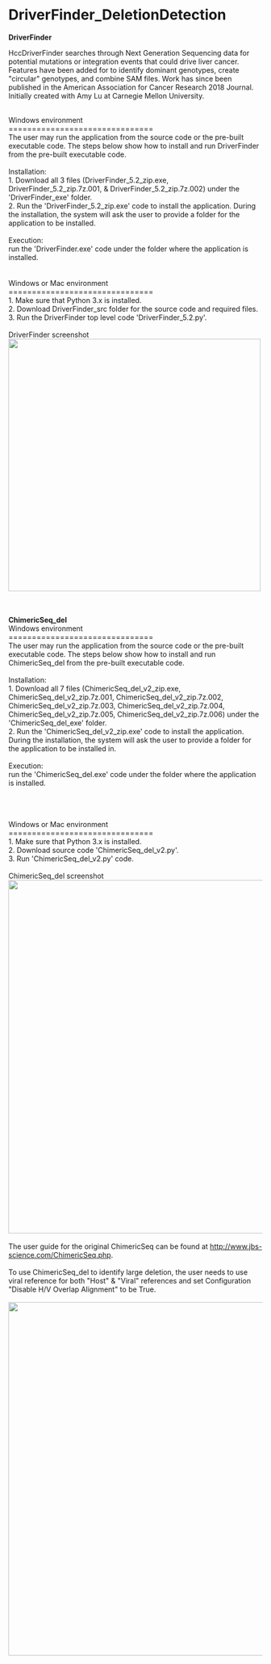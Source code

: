 # DriverFinder_DeletionDetection
<b>DriverFinder</b>

HccDriverFinder searches through Next Generation Sequencing data for potential mutations or integration events that could drive liver cancer. Features have been added for to identify dominant genotypes, create "circular" genotypes, and combine SAM files. Work has since been published in the American Association for Cancer Research 2018 Journal. Initially created with Amy Lu at Carnegie Mellon University.

<br>Windows environment
<br>===============================
<br>The user may run the application from the source code or the pre-built executable code. The steps below show how to install and run DriverFinder from the pre-built executable code.  
<br>Installation: 
<br> 1. Download all 3 files (DriverFinder_5.2_zip.exe, DriverFinder_5.2_zip.7z.001, & DriverFinder_5.2_zip.7z.002) under the 'DriverFinder_exe' folder.
<br> 2. Run the 'DriverFinder_5.2_zip.exe' code to install the application. During the installation, the system will ask the user to provide a folder for the application to be installed.
<br><br>
Execution: 
<br>run the 'DriverFinder.exe' code under the folder where the application is installed.
<br><br>
<br>Windows or Mac environment
<br>===============================
<br> 1. Make sure that Python 3.x is installed.
<br> 2. Download DriverFinder_src folder for the source code and required files.
<br> 3. Run the DriverFinder top level code 'DriverFinder_5.2.py'. 
<br><br>
DriverFinder screenshot
<br><image src="driverfinder.png" width="500">

<br><br>
<b>ChimericSeq_del</b>
<br>Windows environment
<br>===============================
<br>The user may run the application from the source code or the pre-built executable code. The steps below show how to install and run ChimericSeq_del from the pre-built executable code.  
<br>Installation: 
<br> 1. Download all 7 files (ChimericSeq_del_v2_zip.exe, ChimericSeq_del_v2_zip.7z.001, ChimericSeq_del_v2_zip.7z.002, ChimericSeq_del_v2_zip.7z.003, ChimericSeq_del_v2_zip.7z.004, ChimericSeq_del_v2_zip.7z.005,  ChimericSeq_del_v2_zip.7z.006) under the 'ChimericSeq_del_exe' folder.
<br> 2. Run the 'ChimericSeq_del_v2_zip.exe' code to install the application. During the installation, the system will ask the user to provide a folder for the application to be installed in.
<br><br>
Execution: 
<br>run the 'ChimericSeq_del.exe' code under the folder where the application is installed.
<br><br>
<br>

<br>Windows or Mac environment
<br>===============================
<br> 1. Make sure that Python 3.x is installed.
<br> 2. Download source code 'ChimericSeq_del_v2.py'.
<br> 3. Run 'ChimericSeq_del_v2.py' code. 
<br><br>
ChimericSeq_del screenshot
<br><image src="ChimericSeq_del.png" width="700">
<br><br>
The user guide for the original ChimericSeq can be found at http://www.jbs-science.com/ChimericSeq.php.
<br><br> To use ChimericSeq_del to identify large deletion, the user needs to use viral reference for both "Host" & "Viral" references and set Configuration "Disable H/V Overlap Alignment" to be True.
<br> 
<br><image src="disable_overlapping.png" width="700">

